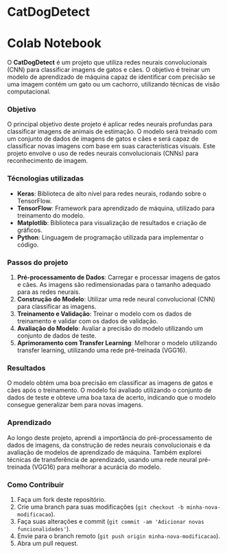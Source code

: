 # CatDogDetect
# Colab Notebook

O **CatDogDetect** é um projeto que utiliza redes neurais convolucionais (CNN) para classificar imagens de gatos e cães. O objetivo é treinar um modelo de aprendizado de máquina capaz de identificar com precisão se uma imagem contém um gato ou um cachorro, utilizando técnicas de visão computacional.

### Objetivo

O principal objetivo deste projeto é aplicar redes neurais profundas para classificar imagens de animais de estimação. O modelo será treinado com um conjunto de dados de imagens de gatos e cães e será capaz de classificar novas imagens com base em suas características visuais. Este projeto envolve o uso de redes neurais convolucionais (CNNs) para reconhecimento de imagem.

### Técnologias utilizadas

- **Keras**: Biblioteca de alto nível para redes neurais, rodando sobre o TensorFlow.
- **TensorFlow**: Framework para aprendizado de máquina, utilizado para treinamento do modelo.
- **Matplotlib**: Biblioteca para visualização de resultados e criação de gráficos.
- **Python**: Linguagem de programação utilizada para implementar o código.

### Passos do projeto

1. **Pré-processamento de Dados**: Carregar e processar imagens de gatos e cães. As imagens são redimensionadas para o tamanho adequado para as redes neurais.
2. **Construção do Modelo**: Utilizar uma rede neural convolucional (CNN) para classificar as imagens.
3. **Treinamento e Validação**: Treinar o modelo com os dados de treinamento e validar com os dados de validação.
4. **Avaliação do Modelo**: Avaliar a precisão do modelo utilizando um conjunto de dados de teste.
5. **Aprimoramento com Transfer Learning**: Melhorar o modelo utilizando transfer learning, utilizando uma rede pré-treinada (VGG16).

### Resultados

O modelo obtém uma boa precisão em classificar as imagens de gatos e cães após o treinamento. O modelo foi avaliado utilizando o conjunto de dados de teste e obteve uma boa taxa de acerto, indicando que o modelo consegue generalizar bem para novas imagens.

### Aprendizado

Ao longo deste projeto, aprendi a importância do pré-processamento de dados de imagens, da construção de redes neurais convolucionais e da avaliação de modelos de aprendizado de máquina. Também explorei técnicas de transferência de aprendizado, usando uma rede neural pré-treinada (VGG16) para melhorar a acurácia do modelo.

### Como Contribuir

1. Faça um fork deste repositório.
2. Crie uma branch para suas modificações (`git checkout -b minha-nova-modificacao`).
3. Faça suas alterações e commit (`git commit -am 'Adicionar novas funcionalidades'`).
4. Envie para o branch remoto (`git push origin minha-nova-modificacao`).
5. Abra um pull request.